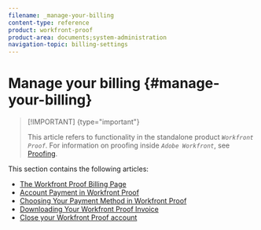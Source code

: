 ```yaml
---
filename: _manage-your-billing
content-type: reference
product: workfront-proof
product-area: documents;system-administration
navigation-topic: billing-settings
---
```




# Manage your billing {#manage-your-billing}



>[!IMPORTANT] {type="important"}
>
>This article refers to functionality in the standalone product *`Workfront Proof`*. For information on proofing inside *`Adobe Workfront`*, see [Proofing](_proofing.md).


This section contains the following articles:



* [The Workfront Proof Billing Page](wp-billing-page.md) 
* [Account Payment in Workfront Proof](acct-payment-in-wp.md) 
* [Choosing Your Payment Method in Workfront Proof](choose-payment-method-in-wp.md) 
* [Downloading Your Workfront Proof Invoice](download-wp-invoice.md) 
* [Close your Workfront Proof account](close-wp-acct.md) 


